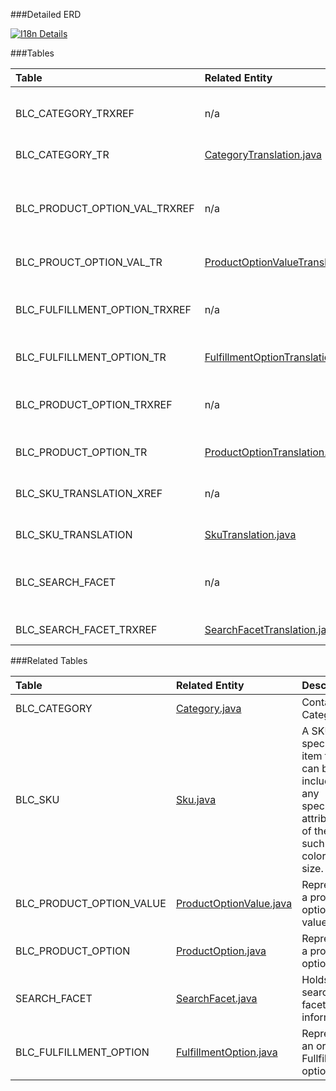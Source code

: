 ###Detailed ERD

[![I18n Details](images/dataModel/modules/I18nDetailedERD.png)](images/dataModel/modules/I18nDetailedERD.png)

###Tables

| Table                      | Related Entity | Description                                         |
|:---------------------------|:----------|:----------------------------------------------------|
|BLC_CATEGORY_TRXREF     | n/a     | Cross references category to translation  |
|BLC_CATEGORY_TR     | [CategoryTranslation.java](http://javadoc.broadleafcommerce.org/modules/I18n/current/org/broadleafcommerce/i18n/domain/catalog/CategoryTranslation.html)      |Holds the translation  |
|BLC_PRODUCT_OPTION_VAL_TRXREF     | n/a     | Cross references product option value to translation  |
|BLC_PROUCT_OPTION_VAL_TR     | [ProductOptionValueTranslation.java](http://javadoc.broadleafcommerce.org/modules/I18n/current/org/broadleafcommerce/i18n/domain/catalog/ProductOptionValueTranslation.html)      |Holds the translation  |
|BLC_FULFILLMENT_OPTION_TRXREF     | n/a     | Cross references fulfillment to translation  |
|BLC_FULFILLMENT_OPTION_TR     | [FulfillmentOptionTranslation.java](http://javadoc.broadleafcommerce.org/modules/I18n/current/org/broadleafcommerce/i18n/domain/catalog/FulfillmentOptionTranslation.html)      |Holds the translation  |
|BLC_PRODUCT_OPTION_TRXREF     | n/a     | Cross references product option to translation  |
|BLC_PRODUCT_OPTION_TR     | [ProductOptionTranslation.java](http://javadoc.broadleafcommerce.org/modules/I18n/current/org/broadleafcommerce/i18n/domain/catalog/ProductOptionTranslation.html)      |Holds the translation  |
|BLC_SKU_TRANSLATION_XREF     | n/a     | Cross references sku to translation  |
|BLC_SKU_TRANSLATION     | [SkuTranslation.java](http://javadoc.broadleafcommerce.org/modules/I18n/current/org/broadleafcommerce/i18n/domain/catalog/SkuTranslation.html)      |Holds the translation  |
|BLC_SEARCH_FACET     | n/a     | Cross references search facet to translation  |
|BLC_SEARCH_FACET_TRXREF     | [SearchFacetTranslation.java](http://javadoc.broadleafcommerce.org/modules/I18n/current/org/broadleafcommerce/i18n/domain/search/SearchFacetTranslation.html)      |Holds the translation  |
###Related Tables

| Table                | Related Entity    | Description                                         |
|:---------------------|:--------------|:----------------------------------------------------|
|BLC_CATEGORY           | [Category.java](http://javadoc.broadleafcommerce.org/current/framework/org/broadleafcommerce/core/catalog/domain/Category.html)           | Contains Category  |
|BLC_SKU          | [Sku.java](http://javadoc.broadleafcommerce.org/current/framework/org/broadleafcommerce/core/catalog/domain/Sku.html)          |  A SKU is a specific item that can be sold including any specific attributes of the item such as color or size.    |
|BLC_PRODUCT_OPTION_VALUE          | [ProductOptionValue.java](http://javadoc.broadleafcommerce.org/current/framework/org/broadleafcommerce/core/catalog/domain/ProductOptionValue.html)          | Represents a product option value  |
|BLC_PRODUCT_OPTION          | [ProductOption.java](http://javadoc.broadleafcommerce.org/current/framework/org/broadleafcommerce/core/catalog/domain/ProductOption.html)          | Represents a product option  |
|SEARCH_FACET | [SearchFacet.java](http://javadoc.broadleafcommerce.org/current/framework/org/broadleafcommerce/core/search/domain/SearchFacet.html)          | Holds search facet  information  |
|BLC_FULFILLMENT_OPTION             | [FulfillmentOption.java](http://javadoc.broadleafcommerce.org/current/framework/org/broadleafcommerce/core/order/domain/FulfillmentOption.html)          | Represents an order  Fullfillment option  |
